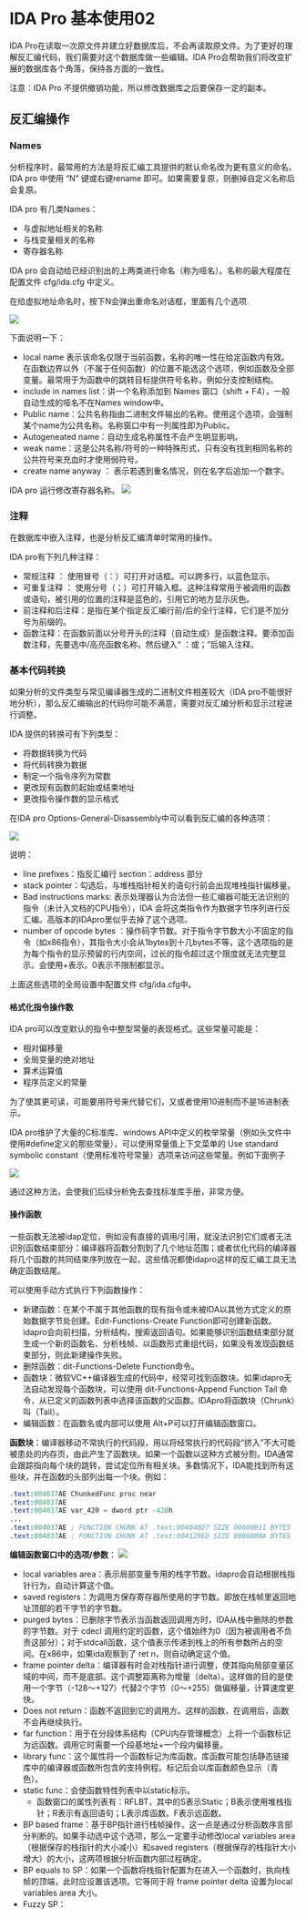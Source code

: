 # IDA Pro 基本使用02

IDA Pro在读取一次原文件并建立好数据库后，不会再读取原文件。为了更好的理解反汇编代码，我们需要对这个数据库做一些编辑。IDA Pro会帮助我们将改变扩展的数据库各个角落，保持各方面的一致性。

注意：IDA Pro 不提供撤销功能，所以修改数据库之后要保存一定的副本。

## 反汇编操作

### Names
分析程序时，最常用的方法是将反汇编工具提供的默认命名改为更有意义的命名。IDA pro 中使用 “N” 键或右键rename 即可。如果需要复原，则删掉自定义名称后会复原。

IDA pro 有几类Names：
- 与虚拟地址相关的名称
- 与栈变量相关的名称
- 寄存器名称

IDA pro 会自动给已经识别出的上两类进行命名（称为哑名）。名称的最大程度在配置文件 cfg/ida.cfg 中定义。

在给虚拟地址命名时，按下N会弹出重命名对话框，里面有几个选项.

<img src="images/idapro/renamevirtualaddress.png">

下面说明一下：
- local name 表示该命名仅限于当前函数，名称的唯一性在给定函数内有效。在函数边界以外（不属于任何函数）的位置不能选这个选项，例如函数及全部变量。最常用于为函数中的跳转目标提供符号名称，例如分支控制结构。
- include in names list：讲一个名称添加到 Names 窗口（shift + F4），一般自动生成的哑名不在Names window中。
- Public name：公共名称指由二进制文件输出的名称。使用这个选项，会强制某个name为公共名称。名称窗口中有一列属性即为Public。
- Autogeneated name：自动生成名称属性不会产生明显影响。
- weak name：这是公共名称/符号的一种特殊形式，只有没有找到相同名称的公共符号来充血时才使用弱符号。
- create name anyway ： 表示若遇到重名情况，则在名字后追加一个数字。

IDA pro 运行修改寄存器名称。
<img src="images/idapro/renameregister.png">


### 注释

在数据库中嵌入注释，也是分析反汇编清单时常用的操作。

IDA pro有下列几种注释：
- 常规注释 ： 使用冒号（：）可打开对话框。可以跨多行，以蓝色显示。
- 可重复注释 ： 使用分号（；）可打开输入框。这种注释常用于被调用的函数或语句，被引用的位置的注释是蓝色的，引用它的地方显示灰色。
- 前注释和后注释：是指在某个指定反汇编行前/后的全行注释，它们是不加分号为前缀的。
- 函数注释：在函数前面以分号开头的注释（自动生成）是函数注释。要添加函数注释，先要选中/高亮函数名称，然后键入“ ：或；”后输入注释。

### 基本代码转换

如果分析的文件类型与常见编译器生成的二进制文件相差较大（IDA pro不能很好地分析），那么反汇编输出的代码你可能不满意，需要对反汇编分析和显示过程进行调整。

IDA 提供的转换可有下列类型：
- 将数据转换为代码
- 将代码转换为数据
- 制定一个指令序列为常数
- 更改现有函数的起始或结束地址
- 更改指令操作数的显示格式

在IDA pro Options-General-Disassembly中可以看到反汇编的各种选项：

<img src="images/idapro/idadisasemblyoptions.png">

说明：
- line prefixes：指反汇编行 section：address 部分
- stack pointer：勾选后，与堆栈指针相关的语句行前会出现堆栈指针偏移量。
- Bad instructions <BAD> marks: 表示处理器认为合法但一些汇编器可能无法识别的指令（未计入文档的CPU指令），IDA 会将这类指令作为数据字节序列进行反汇编。高版本的IDApro里似乎去掉了这个选项。
- number of opcode bytes ：操作码字节数。对于指令字节数大小不固定的指令（如x86指令），其指令大小会从1bytes到十几bytes不等，这个选项指的是为每个指令的显示预留的行内空间，过长的指令超过这个限度就无法完整显示。会使用+表示。0表示不限制都显示。

上面这些选项的全局设置中配置文件 cfg/ida.cfg中。
#### 格式化指令操作数

IDA pro可以改变默认的指令中整型常量的表现格式。这些常量可能是：
- 相对偏移量
- 全局变量的绝对地址
- 算术运算值
- 程序员定义的常量

为了使其更可读，可能要用符号来代替它们，又或者使用10进制而不是16进制表示。

IDA pro维护了大量的C标准库、windows API中定义的枚举常量（例如头文件中使用#define定义的那些常量），可以使用常量值上下文菜单的 Use standard symbolic constant（使用标准符号常量）选项来访问这些常量。例如下面例子

<img src="images/idapro/usestandardsymbolicconstant.png">

通过这种方法，会使我们后续分析免去查找标准库手册，非常方便。

#### 操作函数

一些函数无法被idap定位，例如没有直接的调用/引用，就没法识别它们或者无法识别函数结束部分：编译器将函数分割到了几个地址范围；或者优化代码的编译器将几个函数的共同结束序列放在一起，这些情况都使idapro这样的反汇编工具无法确定函数结尾。

可以使用手动方式执行下列函数操作：
- 新建函数：在某个不属于其他函数的现有指令或未被IDA以其他方式定义的原始数据字节处创建。Edit-Functions-Create Function即可创建新函数。idapro会向前扫描，分析结构，搜索返回语句。如果能够识别函数结束部分就生成一个新的函数名、分析栈帧、以函数形式重组代码，如果没有发现函数结束部分，则此新建操作失败。
- 删除函数：dit-Functions-Delete Function命令。
- 函数块：微软VC++编译器生成的代码中，经常可找到函数块。如果idapro无法自动发现每个函数块，可以使用 dit-Functions-Append Function Tail 命令，从已定义的函数列表中选择该函数的父函数。IDApro将函数块（Chrunk）叫（Tail）。
- 编辑函数：在函数名或内部可以使用 Alt+P可以打开编辑函数窗口。


**函数块**：编译器移动不常执行的代码段，用以将经常执行的代码段“挤入”不大可能被患处的内存页，由此产生了函数块。如果一个函数以这种方式被分割，IDA通常会跟踪指向每个块的跳转，尝试定位所有相关块。多数情况下，IDA能找到所有这些块，并在函数的头部列出每一个块。例如：

```s
.text:004037AE ChunkedFunc proc near
.text:004037AE 
.text:004037AE var_420 = dword ptr -420h
...
.text:004037AE ; FUNCTION CHUNK AT .text:004040D7 SIZE 00000011 BYTES
.text:004037AE ; FUNCTION CHUNK AT .text:004129ED SIZE 0000000A BYTES
```

**编辑函数窗口中的选项/参数**：
<img src="images/idapro/editfunction.png">

- local variables area：表示局部变量专用的栈字节数。idapro会自动根据栈指针行为，自动计算这个值。
- saved registers：为调用方保存寄存器所使用的字节数。即放在栈帧里返回地址顶部的若干字节的字节数。
- purged bytes：已删除字节表示当函数返回调用方时，IDA从栈中删除的参数的字节数。对于 cdecl 调用约定的函数，这个值始终为0（因为被调用者不负责这部分）；对于stdcall函数，这个值表示传递到栈上的所有参数所占的空间。在x86中，如果ida观察到了 ret n，则自动确定这个值。
- frame pointer delta：编译器有时会对栈指针进行调整，使其指向局部变量区域的中间，而不是底部。这个调整距离称为增量（delta）。这样做的目的是使用一个字节（-128～+127）代替2个字节（0～+255）做偏移量，计算速度更快。
- Does not return：函数不返回到它的调用方。这样的函数，在调用后，函数不会再继续执行。
- far function：用于在分段体系结构（CPU内存管理概念）上将一个函数标记为远函数。调用它时需要一个段基地址+一个段内偏移量。
- library func：这个属性将一个函数标记为库函数。库函数可能包括静态链接库中的编译器或函数所包含的支持例程。标记后会以库函数颜色显示（青色）。
- static func：会使函数特性列表中以static标示。
  - 函数窗口的属性列表有：RFLBT，其中的S表示Static；B表示使用堆栈指针；R表示有返回语句；L表示库函数。F表示远函数。
- BP based frame：基于BP指针进行栈帧操作，这一点是通过分析函数序言部分判断的。如果手动选中这个选项，那么一定要手动修改local variables area（根据保存的栈指针的大小减小）和saved registers（根据保存的栈指针大小增大）的大小，这两项根据分析函数内部过程确定。
- BP equals to SP：如果一个函数将栈指针配置为在进入一个函数时，执向栈帧的顶端，此时应设置该选项。它等同于将 frame pointer delta 设置为local variables area 大小。
- Fuzzy SP：